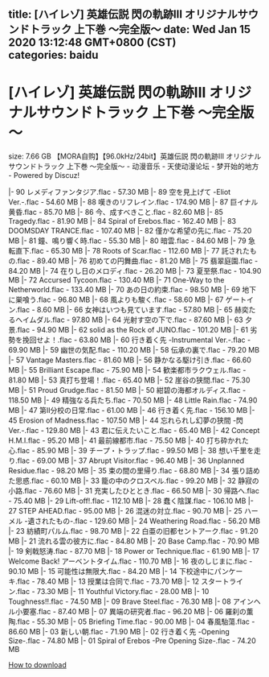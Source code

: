 
title: [ハイレゾ] 英雄伝説 閃の軌跡III オリジナルサウンドトラック 上下巻 ～完全版～
date: Wed Jan 15 2020 13:12:48 GMT+0800 (CST)    
categories: baidu
---

# [ハイレゾ] 英雄伝説 閃の軌跡III オリジナルサウンドトラック 上下巻 ～完全版～
size: 7.66 GB
 【MORA自购】【96.0kHz/24bit】英雄伝説 閃の軌跡III オリジナルサウンドトラック 上下巻 ～完全版～ - 动漫音乐 - 天使动漫论坛 - 梦开始的地方 - Powered by Discuz!
 
|- 90 レメディファンタジア.flac - 57.30 MB
|- 89 空を見上げて -Eliot Ver.-.flac - 54.60 MB
|- 88 嘆きのリフレイン.flac - 174.90 MB
|- 87 巨イナル黄昏.flac - 85.70 MB
|- 86 今、成すべきこと.flac - 82.60 MB
|- 85 Tragedy.flac - 81.90 MB
|- 84 Spiral of Erebos.flac - 162.40 MB
|- 83 DOOMSDAY TRANCE.flac - 107.40 MB
|- 82 僅かな希望の先に.flac - 75.20 MB
|- 81 鐘、鳴り響く時.flac - 55.30 MB
|- 80 暗雲.flac - 84.60 MB
|- 79 急転直下.flac - 65.30 MB
|- 78 Roots of Scar.flac - 112.60 MB
|- 77 託されたもの.flac - 89.40 MB
|- 76 初めての円舞曲.flac - 81.20 MB
|- 75 翡翠庭園.flac - 84.20 MB
|- 74 在りし日のメロディ.flac - 26.20 MB
|- 73 夏至祭.flac - 104.90 MB
|- 72 Accursed Tycoon.flac - 130.40 MB
|- 71 One-Way to the Netherworld.flac - 133.40 MB
|- 70 あの日の約束.flac - 98.50 MB
|- 69 地下に巣喰う.flac - 96.80 MB
|- 68 風よりも駿く.flac - 58.60 MB
|- 67 ゲートイン.flac - 8.60 MB
|- 66 女神はいつも見ています.flac - 57.80 MB
|- 65 赫奕たるヘイムダル.flac - 97.80 MB
|- 64 光射す空の下で.flac - 87.60 MB
|- 63 夕景.flac - 94.90 MB
|- 62 solid as the Rock of JUNO.flac - 101.20 MB
|- 61 劣勢を挽回せよ！.flac - 63.80 MB
|- 60 行き着く先 -Instrumental Ver.-.flac - 69.90 MB
|- 59 幽世の気配.flac - 110.20 MB
|- 58 伝承の裏で.flac - 79.20 MB
|- 57 Vantage Masters.flac - 81.60 MB
|- 56 静かなる駆け引き.flac - 66.60 MB
|- 55 Brilliant Escape.flac - 75.90 MB
|- 54 歓楽都市ラクウェル.flac - 81.80 MB
|- 53 真打ち登場！.flac - 65.40 MB
|- 52 崖谷の狭間.flac - 75.30 MB
|- 51 Proud Grudge.flac - 81.50 MB
|- 50 紺碧の海都オルディス.flac - 118.50 MB
|- 49 精強なる兵たち.flac - 70.50 MB
|- 48 Little Rain.flac - 74.90 MB
|- 47 第II分校の日常.flac - 61.00 MB
|- 46 行き着く先.flac - 156.10 MB
|- 45 Erosion of Madness.flac - 107.50 MB
|- 44 忘れられし幻夢の狭間 -閃Ver.-.flac - 129.80 MB
|- 43 君に伝えたいこと.flac - 65.40 MB
|- 42 Concept H.M.I.flac - 95.20 MB
|- 41 最前線都市.flac - 75.50 MB
|- 40 打ち砕かれた心.flac - 85.90 MB
|- 39 チープ・トラップ.flac - 99.50 MB
|- 38 想い千里を走り.flac - 69.00 MB
|- 37 Abrupt Visitor.flac - 96.40 MB
|- 36 Unplanned Residue.flac - 98.20 MB
|- 35 束の間の里帰り.flac - 68.80 MB
|- 34 張り詰めた思惑.flac - 60.10 MB
|- 33 籠の中のクロスベル.flac - 99.20 MB
|- 32 静寂の小路.flac - 76.60 MB
|- 31 充実したひととき.flac - 66.50 MB
|- 30 帰路へ.flac - 75.40 MB
|- 29 Lift-off!.flac - 112.10 MB
|- 28 蠢く陰謀.flac - 106.10 MB
|- 27 STEP AHEAD.flac - 95.00 MB
|- 26 混迷の対立.flac - 90.70 MB
|- 25 ハーメル -遺されたもの-.flac - 129.60 MB
|- 24 Weathering Road.flac - 56.20 MB
|- 23 紡績町パルム.flac - 98.70 MB
|- 22 白亜の旧都セントアーク.flac - 91.20 MB
|- 21 流れる雲の彼方に.flac - 84.80 MB
|- 20 Base Camp.flac - 70.90 MB
|- 19 剣戟怒涛.flac - 87.70 MB
|- 18 Power or Technique.flac - 61.90 MB
|- 17 Welcome Back! アーベントタイム.flac - 110.70 MB
|- 16 夜のしじまに.flac - 90.10 MB
|- 15 可能性は無限大.flac - 84.20 MB
|- 14 下校途中にパンケーキ.flac - 78.40 MB
|- 13 授業は合同で.flac - 73.70 MB
|- 12 スタートライン.flac - 73.30 MB
|- 11 Youthful Victory.flac - 28.00 MB
|- 10 Toughness!!.flac - 74.50 MB
|- 09 Brave Steel.flac - 76.30 MB
|- 08 アインヘル小要塞.flac - 87.40 MB
|- 07 異端の研究者.flac - 96.20 MB
|- 06 羅刹の薫陶.flac - 55.30 MB
|- 05 Briefing Time.flac - 90.00 MB
|- 04 春風駘蕩.flac - 86.60 MB
|- 03 新しい朝.flac - 71.90 MB
|- 02 行き着く先 -Opening Size-.flac - 74.80 MB
|- 01 Spiral of Erebos -Pre Opening Size-.flac - 74.20 MB

[How to download](https://bpcam.bemobtrk.com/go/2ceec3aa-1ca2-46d6-b9ff-aaa5c184517c?jno=148)